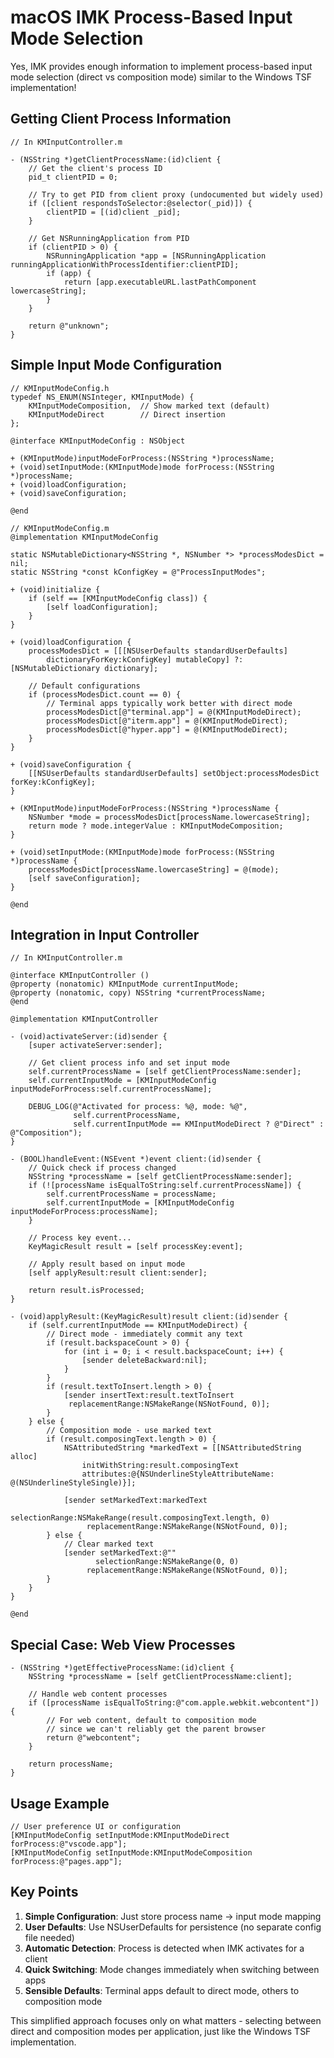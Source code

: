 # macOS IMK Process-Based Input Mode Selection

Yes, IMK provides enough information to implement process-based input mode selection (direct vs composition mode) similar to the Windows TSF implementation!

## Getting Client Process Information

```objc
// In KMInputController.m

- (NSString *)getClientProcessName:(id)client {
    // Get the client's process ID
    pid_t clientPID = 0;
    
    // Try to get PID from client proxy (undocumented but widely used)
    if ([client respondsToSelector:@selector(_pid)]) {
        clientPID = [(id)client _pid];
    }
    
    // Get NSRunningApplication from PID
    if (clientPID > 0) {
        NSRunningApplication *app = [NSRunningApplication runningApplicationWithProcessIdentifier:clientPID];
        if (app) {
            return [app.executableURL.lastPathComponent lowercaseString];
        }
    }
    
    return @"unknown";
}
```

## Simple Input Mode Configuration

```objc
// KMInputModeConfig.h
typedef NS_ENUM(NSInteger, KMInputMode) {
    KMInputModeComposition,  // Show marked text (default)
    KMInputModeDirect        // Direct insertion
};

@interface KMInputModeConfig : NSObject

+ (KMInputMode)inputModeForProcess:(NSString *)processName;
+ (void)setInputMode:(KMInputMode)mode forProcess:(NSString *)processName;
+ (void)loadConfiguration;
+ (void)saveConfiguration;

@end

// KMInputModeConfig.m
@implementation KMInputModeConfig

static NSMutableDictionary<NSString *, NSNumber *> *processModesDict = nil;
static NSString *const kConfigKey = @"ProcessInputModes";

+ (void)initialize {
    if (self == [KMInputModeConfig class]) {
        [self loadConfiguration];
    }
}

+ (void)loadConfiguration {
    processModesDict = [[[NSUserDefaults standardUserDefaults] 
        dictionaryForKey:kConfigKey] mutableCopy] ?: [NSMutableDictionary dictionary];
    
    // Default configurations
    if (processModesDict.count == 0) {
        // Terminal apps typically work better with direct mode
        processModesDict[@"terminal.app"] = @(KMInputModeDirect);
        processModesDict[@"iterm.app"] = @(KMInputModeDirect);
        processModesDict[@"hyper.app"] = @(KMInputModeDirect);
    }
}

+ (void)saveConfiguration {
    [[NSUserDefaults standardUserDefaults] setObject:processModesDict forKey:kConfigKey];
}

+ (KMInputMode)inputModeForProcess:(NSString *)processName {
    NSNumber *mode = processModesDict[processName.lowercaseString];
    return mode ? mode.integerValue : KMInputModeComposition;
}

+ (void)setInputMode:(KMInputMode)mode forProcess:(NSString *)processName {
    processModesDict[processName.lowercaseString] = @(mode);
    [self saveConfiguration];
}

@end
```

## Integration in Input Controller

```objc
// In KMInputController.m

@interface KMInputController ()
@property (nonatomic) KMInputMode currentInputMode;
@property (nonatomic, copy) NSString *currentProcessName;
@end

@implementation KMInputController

- (void)activateServer:(id)sender {
    [super activateServer:sender];
    
    // Get client process info and set input mode
    self.currentProcessName = [self getClientProcessName:sender];
    self.currentInputMode = [KMInputModeConfig inputModeForProcess:self.currentProcessName];
    
    DEBUG_LOG(@"Activated for process: %@, mode: %@", 
              self.currentProcessName, 
              self.currentInputMode == KMInputModeDirect ? @"Direct" : @"Composition");
}

- (BOOL)handleEvent:(NSEvent *)event client:(id)sender {
    // Quick check if process changed
    NSString *processName = [self getClientProcessName:sender];
    if (![processName isEqualToString:self.currentProcessName]) {
        self.currentProcessName = processName;
        self.currentInputMode = [KMInputModeConfig inputModeForProcess:processName];
    }
    
    // Process key event...
    KeyMagicResult result = [self processKey:event];
    
    // Apply result based on input mode
    [self applyResult:result client:sender];
    
    return result.isProcessed;
}

- (void)applyResult:(KeyMagicResult)result client:(id)sender {
    if (self.currentInputMode == KMInputModeDirect) {
        // Direct mode - immediately commit any text
        if (result.backspaceCount > 0) {
            for (int i = 0; i < result.backspaceCount; i++) {
                [sender deleteBackward:nil];
            }
        }
        if (result.textToInsert.length > 0) {
            [sender insertText:result.textToInsert 
             replacementRange:NSMakeRange(NSNotFound, 0)];
        }
    } else {
        // Composition mode - use marked text
        if (result.composingText.length > 0) {
            NSAttributedString *markedText = [[NSAttributedString alloc] 
                initWithString:result.composingText
                attributes:@{NSUnderlineStyleAttributeName: @(NSUnderlineStyleSingle)}];
            
            [sender setMarkedText:markedText 
                   selectionRange:NSMakeRange(result.composingText.length, 0)
                 replacementRange:NSMakeRange(NSNotFound, 0)];
        } else {
            // Clear marked text
            [sender setMarkedText:@"" 
                   selectionRange:NSMakeRange(0, 0)
                 replacementRange:NSMakeRange(NSNotFound, 0)];
        }
    }
}

@end
```

## Special Case: Web View Processes

```objc
- (NSString *)getEffectiveProcessName:(id)client {
    NSString *processName = [self getClientProcessName:client];
    
    // Handle web content processes
    if ([processName isEqualToString:@"com.apple.webkit.webcontent"]) {
        // For web content, default to composition mode
        // since we can't reliably get the parent browser
        return @"webcontent";
    }
    
    return processName;
}
```

## Usage Example

```objc
// User preference UI or configuration
[KMInputModeConfig setInputMode:KMInputModeDirect forProcess:@"vscode.app"];
[KMInputModeConfig setInputMode:KMInputModeComposition forProcess:@"pages.app"];
```

## Key Points

1. **Simple Configuration**: Just store process name → input mode mapping
2. **User Defaults**: Use NSUserDefaults for persistence (no separate config file needed)
3. **Automatic Detection**: Process is detected when IMK activates for a client
4. **Quick Switching**: Mode changes immediately when switching between apps
5. **Sensible Defaults**: Terminal apps default to direct mode, others to composition mode

This simplified approach focuses only on what matters - selecting between direct and composition modes per application, just like the Windows TSF implementation.